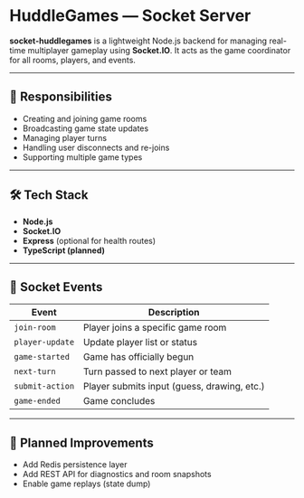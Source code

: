 # HuddleGames — Socket Server

**socket-huddlegames** is a lightweight Node.js backend for managing real-time multiplayer gameplay using **Socket.IO**. It acts as the game coordinator for all rooms, players, and events.

---

## 🧩 Responsibilities

- Creating and joining game rooms
- Broadcasting game state updates
- Managing player turns
- Handling user disconnects and re-joins
- Supporting multiple game types

---

## 🛠 Tech Stack

- **Node.js**
- **Socket.IO**
- **Express** (optional for health routes)
- **TypeScript (planned)**

---

## 🔄 Socket Events

| Event | Description |
|-------|-------------|
| `join-room` | Player joins a specific game room |
| `player-update` | Update player list or status |
| `game-started` | Game has officially begun |
| `next-turn` | Turn passed to next player or team |
| `submit-action` | Player submits input (guess, drawing, etc.) |
| `game-ended` | Game concludes |

---

## 🌱 Planned Improvements

- Add Redis persistence layer
- Add REST API for diagnostics and room snapshots
- Enable game replays (state dump)
